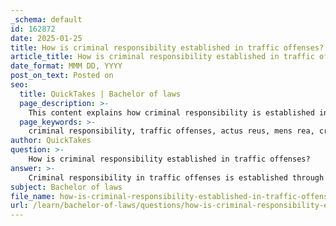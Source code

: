 ```yaml
---
_schema: default
id: 162872
date: 2025-01-25
title: How is criminal responsibility established in traffic offenses?
article_title: How is criminal responsibility established in traffic offenses?
date_format: MMM DD, YYYY
post_on_text: Posted on
seo:
  title: QuickTakes | Bachelor of laws
  page_description: >-
    This content explains how criminal responsibility is established in traffic offenses through key principles such as actus reus, mens rea, criminal negligence, legal standards of care, and causation.
  page_keywords: >-
    criminal responsibility, traffic offenses, actus reus, mens rea, criminal negligence, legal standards of care, causation, reasonable person standard, judicial decision-making
author: QuickTakes
question: >-
    How is criminal responsibility established in traffic offenses?
answer: >-
    Criminal responsibility in traffic offenses is established through the evaluation of several key legal principles, primarily focusing on the concepts of **actus reus** (the physical act) and **mens rea** (the mental state). Here’s a detailed breakdown of how these elements come into play:\n\n1. **Actus Reus**: This refers to the actual act of committing a crime. In the context of traffic offenses, this could involve actions such as speeding, running a red light, or driving under the influence. The prosecution must demonstrate that the defendant engaged in a specific act that violated traffic laws.\n\n2. **Mens Rea**: This pertains to the mental state of the individual at the time of the offense. For many traffic offenses, particularly those that may lead to criminal charges, the level of intent or negligence is crucial. For instance, if a driver was recklessly speeding through a crowded area, this could indicate a willful disregard for the safety of others, which may establish criminal negligence.\n\n3. **Criminal Negligence**: This is a critical concept in establishing criminal responsibility for traffic offenses. Criminal negligence occurs when a driver fails to exercise reasonable care, resulting in harm or death to another person. It is characterized by a gross deviation from the standard of care expected of a reasonable person. For example, a driver who is texting while driving and causes a fatal accident may be charged with criminal negligence due to their failure to maintain attention on the road.\n\n4. **Legal Standards of Care**: Courts often refer to established legal standards to determine whether a driver acted reasonably. The standard of care expected is that of a "reasonable person" in similar circumstances. If a driver’s actions fall significantly short of this standard, it may lead to a finding of criminal responsibility.\n\n5. **Causation**: Establishing a direct link between the defendant's actions and the resulting harm is essential. The prosecution must prove that the defendant's conduct was a substantial factor in bringing about the accident or injury. This involves demonstrating that the actus reus directly caused the outcome in question.\n\n6. **Judicial Decision-Making**: Courts will consider various factors, including the circumstances surrounding the incident, the driver's behavior, and any mitigating or aggravating factors. This holistic approach helps determine the level of responsibility and the appropriate legal consequences.\n\nIn summary, criminal responsibility in traffic offenses is established through a combination of the physical act (actus reus), the mental state (mens rea), the standard of care expected, and the causation linking the actions to the harm caused. Each case is evaluated on its specific facts, and the legal standards applied can vary based on jurisdiction and the nature of the offense.
subject: Bachelor of laws
file_name: how-is-criminal-responsibility-established-in-traffic-offenses.md
url: /learn/bachelor-of-laws/questions/how-is-criminal-responsibility-established-in-traffic-offenses
---
```


&nbsp;